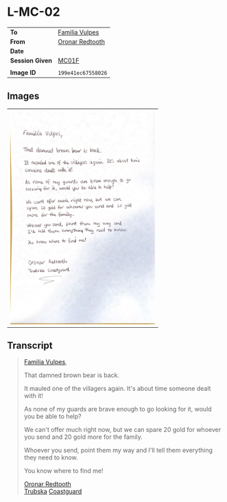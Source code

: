 # L-MC-02

|||
| --- | --- |
| **To** | [Familia Vulpes](../organisations/familia-vulpes.md) | letter.1
| **From** | [Oronar Redtooth](../characters/oronar-redtooth.md) |
| **Date** | |
| **Session Given** | [MC01F](../sessions/MC01F.md) |
|||
| **Image ID** | `199e41ec67558026` |

## Images

||
|:---:|
| <img src="https://raw.githubusercontent.com/jesskelsall/astarus-images/main/letters/199e41ec67558026.jpg" height="500" /> |

## Transcript

> [Familia Vulpes](../organisations/familia-vulpes.md),
>
> That damned brown bear is back.
>
> It mauled one of the villagers again. It's about time someone dealt with it!
>
> As none of my guards are brave enough to go looking for it, would you be able to help?
>
> We can't offer much right now, but we can spare 20 gold for whoever you send and 20 gold more for the family.
>
> Whoever you send, point them my way and I'll tell them everything they need to know.
>
> You know where to find me!
>
> [Oronar Redtooth](../characters/oronar-redtooth.md)  
> [Trubska](../places/settlements/villages/trubska.md) [Coastguard](../organisations/guards/coastguard.md)

